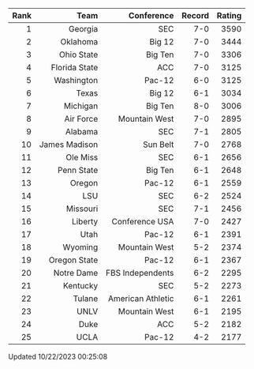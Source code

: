 | Rank  | Team                 | Conference           | Record   | Rating |
| ---:  | ---:                 | ---:                 | ---:     | ---:   |
| 1     | Georgia              | SEC                  | 7-0      | 3590   |
| 2     | Oklahoma             | Big 12               | 7-0      | 3444   |
| 3     | Ohio State           | Big Ten              | 7-0      | 3306   |
| 4     | Florida State        | ACC                  | 7-0      | 3125   |
| 5     | Washington           | Pac-12               | 6-0      | 3125   |
| 6     | Texas                | Big 12               | 6-1      | 3034   |
| 7     | Michigan             | Big Ten              | 8-0      | 3006   |
| 8     | Air Force            | Mountain West        | 7-0      | 2895   |
| 9     | Alabama              | SEC                  | 7-1      | 2805   |
| 10    | James Madison        | Sun Belt             | 7-0      | 2768   |
| 11    | Ole Miss             | SEC                  | 6-1      | 2656   |
| 12    | Penn State           | Big Ten              | 6-1      | 2648   |
| 13    | Oregon               | Pac-12               | 6-1      | 2559   |
| 14    | LSU                  | SEC                  | 6-2      | 2524   |
| 15    | Missouri             | SEC                  | 7-1      | 2456   |
| 16    | Liberty              | Conference USA       | 7-0      | 2427   |
| 17    | Utah                 | Pac-12               | 6-1      | 2391   |
| 18    | Wyoming              | Mountain West        | 5-2      | 2374   |
| 19    | Oregon State         | Pac-12               | 6-1      | 2367   |
| 20    | Notre Dame           | FBS Independents     | 6-2      | 2295   |
| 21    | Kentucky             | SEC                  | 5-2      | 2273   |
| 22    | Tulane               | American Athletic    | 6-1      | 2261   |
| 23    | UNLV                 | Mountain West        | 6-1      | 2195   |
| 24    | Duke                 | ACC                  | 5-2      | 2182   |
| 25    | UCLA                 | Pac-12               | 4-2      | 2177   |

Updated 10/22/2023 00:25:08
